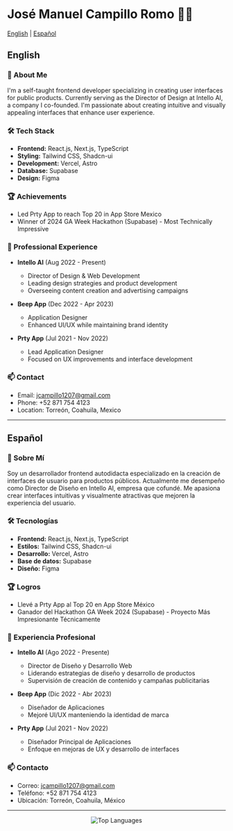 # José Manuel Campillo Romo 👨‍💻

[English](#english) | [Español](#español)

## English

### 👋 About Me
I'm a self-taught frontend developer specializing in creating user interfaces for public products. Currently serving as the Director of Design at Intello AI, a company I co-founded. I'm passionate about creating intuitive and visually appealing interfaces that enhance user experience.

### 🛠️ Tech Stack
- **Frontend:** React.js, Next.js, TypeScript
- **Styling:** Tailwind CSS, Shadcn-ui
- **Development:** Vercel, Astro
- **Database:** Supabase
- **Design:** Figma

### 🏆 Achievements
- Led Prty App to reach Top 20 in App Store Mexico
- Winner of 2024 GA Week Hackathon (Supabase) - Most Technically Impressive

### 💼 Professional Experience
- **Intello AI** (Aug 2022 - Present)
  - Director of Design & Web Development
  - Leading design strategies and product development
  - Overseeing content creation and advertising campaigns

- **Beep App** (Dec 2022 - Apr 2023)
  - Application Designer
  - Enhanced UI/UX while maintaining brand identity

- **Prty App** (Jul 2021 - Nov 2022)
  - Lead Application Designer
  - Focused on UX improvements and interface development

### 📫 Contact
- Email: jcampillo1207@gmail.com
- Phone: +52 871 754 4123
- Location: Torreón, Coahuila, Mexico

---

## Español

### 👋 Sobre Mí
Soy un desarrollador frontend autodidacta especializado en la creación de interfaces de usuario para productos públicos. Actualmente me desempeño como Director de Diseño en Intello AI, empresa que cofundé. Me apasiona crear interfaces intuitivas y visualmente atractivas que mejoren la experiencia del usuario.

### 🛠️ Tecnologías
- **Frontend:** React.js, Next.js, TypeScript
- **Estilos:** Tailwind CSS, Shadcn-ui
- **Desarrollo:** Vercel, Astro
- **Base de datos:** Supabase
- **Diseño:** Figma

### 🏆 Logros
- Llevé a Prty App al Top 20 en App Store México
- Ganador del Hackathon GA Week 2024 (Supabase) - Proyecto Más Impresionante Técnicamente

### 💼 Experiencia Profesional
- **Intello AI** (Ago 2022 - Presente)
  - Director de Diseño y Desarrollo Web
  - Liderando estrategias de diseño y desarrollo de productos
  - Supervisión de creación de contenido y campañas publicitarias

- **Beep App** (Dic 2022 - Abr 2023)
  - Diseñador de Aplicaciones
  - Mejoré UI/UX manteniendo la identidad de marca

- **Prty App** (Jul 2021 - Nov 2022)
  - Diseñador Principal de Aplicaciones
  - Enfoque en mejoras de UX y desarrollo de interfaces

### 📫 Contacto
- Correo: jcampillo1207@gmail.com
- Teléfono: +52 871 754 4123
- Ubicación: Torreón, Coahuila, México

---

<div align="center">
  <img src="https://github-readme-stats.vercel.app/api/top-langs/?username=YOUR_GITHUB_USERNAME&layout=compact&theme=dark" alt="Top Languages" />
</div>

